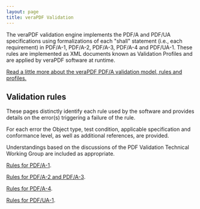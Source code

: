 ```yaml
---
layout: page
title: veraPDF Validation
---
```


The veraPDF validation engine implements the PDF/A and PDF/UA specifications using formalizations of each "shall" statement (i.e., each requirement) in PDF/A-1, PDF/A-2, PDF/A-3, PDF/A-4 and PDF/UA-1. These rules are implemented as XML documents known as Validation Profiles and are applied by veraPDF software at runtime.

[Read a little more about the veraPDF PDF/A validation model, rules and profiles.](./rules)

Validation rules
----------------
These pages distinctly identify each rule used by the software and provides details on the error(s) triggering a failure of the rule.

For each error the Object type, test condition, applicable specification and conformance level, as well as additional references, are provided.

Understandings based on the discussions of the PDF Validation Technical Working Group are included as appropriate.

[Rules for PDF/A-1](https://github.com/veraPDF/veraPDF-validation-profiles/wiki/PDFA-Part-1-rules/).

[Rules for PDF/A-2 and PDF/A-3](https://github.com/veraPDF/veraPDF-validation-profiles/wiki/PDFA-Parts-2-and-3-rules/).

[Rules for PDF/A-4](https://github.com/veraPDF/veraPDF-validation-profiles/wiki/PDFA-Part-4-rules/).

[Rules for PDF/UA-1](https://github.com/veraPDF/veraPDF-validation-profiles/wiki/PDFUA-Part-1-rules/).
